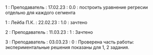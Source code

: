 1 : Преподаватель : 17.02.23 : 0.0 : построить уравнение регресии отдельно для каждого сегмента

1 : Лейба П.К. : 22.02.23 : 1.0 : зачтено

2 : Преподаватель : 11.03.23 : 1 : Зачтено

3 : Преподаватель : 03.03.23 : 0 : Проверена часть работы: экспериментальные решения показаны для 1, 2 задания.
